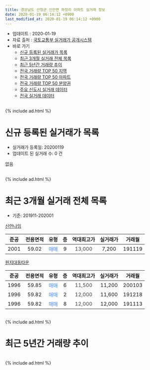 ```yaml
---
title: 경상남도 산청군 신안면 하정리 아파트 실거래 정보
date: 2020-01-19 06:14:12 +0900
last_modified_at: 2020-01-19 06:14:12 +0900
---
```


* 업데이트 : 2020-01-19
* 자료 출처 : [국토교통부 실거래가 공개시스템](http://rt.molit.go.kr)
* 바로 가기
    * [신규 등록된 실거래가 목록](#신규-등록된-실거래가-목록)
    * [최근 3개월 실거래 전체 목록](#최근-3개월-실거래-전체-목록)
    * [최근 5년간 거래량 추이](#최근-5년간-거래량-추이)
    * [전국 거래량 TOP 50 지역](https://apt-info.github.io/apt-trade-info/최근-3개월-전국에서-가장-거래가-많이-발생한-지역)
    * [전국 거래량 TOP 50 아파트](https://apt-info.github.io/apt-trade-info/최근-3개월-전국에서-가장-거래가-많이-발생한-아파트)
    * [전국 거래량 TOP 50 분양권](https://apt-info.github.io/apt-trade-info/최근-3개월-전국에서-가장-거래가-많이-발생한-분양권)
    * [주요 신도시 실거래 데이터](https://apt-info.github.io/apt-trade-info/주요-신도시)
    * [전국 실거래 데이터](https://apt-info.github.io/apt-trade-info/전국)
<br>
{% include ad.html %}
<br>

# 신규 등록된 실거래가 목록
* 실거래가 등록일: 20200119
* 업데이트 된 실거래 수: 0 건

없음

<br>
{% include ad.html %}
<br>

# 최근 3개월 실거래 전체 목록
* 기준: 201911-202001


[신안나임](https://search.naver.com/search.naver?query=%EA%B2%BD%EC%83%81%EB%82%A8%EB%8F%84+%EC%82%B0%EC%B2%AD%EA%B5%B0+%EC%8B%A0%EC%95%88%EB%A9%B4+%ED%95%98%EC%A0%95%EB%A6%AC+%EC%8B%A0%EC%95%88%EB%82%98%EC%9E%84)

|준공|전용면적|유형|층|역대최고가|실거래가|거래월|
|:---:|:---:|:---:|:---:|:---:|:---:|:---:|
|2001|59.02|<span style="color:#4285f3">매매</span>|9|<span style="color:#444444">13,000</span>|7,200|191119|

[원지대동타운](https://search.naver.com/search.naver?query=%EA%B2%BD%EC%83%81%EB%82%A8%EB%8F%84+%EC%82%B0%EC%B2%AD%EA%B5%B0+%EC%8B%A0%EC%95%88%EB%A9%B4+%ED%95%98%EC%A0%95%EB%A6%AC+%EC%9B%90%EC%A7%80%EB%8C%80%EB%8F%99%ED%83%80%EC%9A%B4)

|준공|전용면적|유형|층|역대최고가|실거래가|거래월|
|:---:|:---:|:---:|:---:|:---:|:---:|:---:|
|1996|59.85|<span style="color:#4285f3">매매</span>|6|<span style="color:#444444">11,500</span>|11,200|200103|
|1996|59.82|<span style="color:#4285f3">매매</span>|2|<span style="color:#444444">12,000</span>|11,600|191218|
|1996|59.82|<span style="color:#4285f3">매매</span>|8|<span style="color:#444444">12,000</span>|12,000|191113|


<br>
{% include ad.html %}
<br>

# 최근 5년간 거래량 추이


<div style="width:100%;">
    <canvas id="deal_progress" height="200"></canvas>
</div>

<script>
new Chart(document.getElementById("deal_progress"), {
    type: 'line',
    data: {
        labels: ['201501','201502','201503','201504','201505','201506','201507','201508','201509','201510','201511','201512','201601','201602','201603','201604','201605','201606','201607','201608','201609','201610','201611','201612','201701','201702','201703','201704','201705','201706','201707','201708','201709','201710','201711','201712','201801','201802','201803','201804','201805','201806','201807','201808','201809','201810','201811','201812','201901','201902','201903','201904','201905','201906','201907','201908','201909','201910','201911','201912','202001'],
        datasets: [{
            label: '매매',
            pointRadius: 1,
            data: [17, 9, 6, 2, 3, 0, 2, 1, 5, 1, 0, 2, 2, 6, 6, 2, 14, 10, 5, 9, 8, 4, 2, 5, 2, 7, 6, 4, 1, 1, 0, 0, 0, 1, 3, 3, 3, 4, 3, 4, 2, 1, 3, 5, 2, 2, 1, 5, 0, 2, 5, 4, 3, 3, 4, 4, 4, 1, 2, 1, 1],
            borderColor: "rgba(255, 201, 14, 1)",
            backgroundColor: "rgba(255, 201, 14, 0.5)",
            fill: false,
            lineTension: 0
        },{
            label: '전월세',
            pointRadius: 1,
            data: [2, 3, 2, 1, 0, 0, 0, 0, 0, 1, 1, 0, 3, 3, 4, 2, 2, 0, 0, 4, 0, 2, 3, 0, 3, 1, 2, 2, 0, 1, 1, 0, 0, 2, 2, 2, 4, 0, 2, 0, 1, 0, 0, 1, 0, 0, 1, 0, 0, 0, 2, 3, 0, 0, 0, 0, 0, 1, 0, 0, 0],
            borderColor: "rgba(0, 141, 185, 1)",
            backgroundColor: "rgba(0, 141, 185, 0.5)",
            fill: false,
            lineTension: 0
        }
        ]
    },
    options: {
        responsive: true,
        title: {
            display: false
        },
        tooltips: {
            mode: 'index',
            intersect: false
        },
        hover: {
            mode: 'nearest',
            intersect: true
        },
        scales: {
            xAxes: [{
                display: true,
                scaleLabel: {
                    display: true,
                    labelString: '년/월'
                }
            }],
            yAxes: [{
                display: true,
                ticks: {
                    suggestedMin: 0,
                },
                scaleLabel: {
                    display: true,
                    labelString: '실거래 수'
                }
            }]
        }
    }
});

</script>


<br>
{% include ad.html %}
<br>

